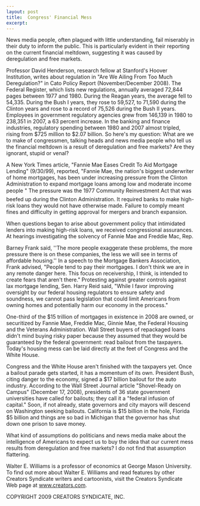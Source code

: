 ```yaml
---
layout: post
title:  Congress' Financial Mess
excerpt:
---
```


News media people, often plagued with little understanding, fail miserably in their duty to inform the public. This is particularly evident in their reporting on the current financial meltdown, suggesting it was caused by deregulation and free markets.

Professor David Henderson, research fellow at Stanford's Hoover Institution, writes about regulation in "Are We Ailing From Too Much Deregulation?" in Cato Policy Report (November/December 2008). The Federal Register, which lists new regulations, annually averaged 72,844 pages between 1977 and 1980. During the Reagan years, the average fell to 54,335. During the Bush I years, they rose to 59,527, to 71,590 during the Clinton years and rose to a record of 75,526 during the Bush II years. Employees in government regulatory agencies grew from 146,139 in 1980 to 238,351 in 2007, a 63 percent increase. In the banking and finance industries, regulatory spending between 1980 and 2007 almost tripled, rising from $725 million to $2.07 billion. So here's my question: What are we to make of congressmen, talking heads and news media people who tell us the financial meltdown is a result of deregulation and free markets? Are they ignorant, stupid or venal?

A New York Times article, "Fannie Mae Eases Credit To Aid Mortgage Lending" (9/30/99), reported, "Fannie Mae, the nation's biggest underwriter of home mortgages, has been under increasing pressure from the Clinton Administration to expand mortgage loans among low and moderate income people " The pressure was the 1977 Community Reinvestment Act that was beefed up during the Clinton Administration. It required banks to make high-risk loans they would not have otherwise made. Failure to comply meant fines and difficulty in getting approval for mergers and branch expansion.

When questions began to arise about government policy that intimidated lenders into making high-risk loans, we received congressional assurances. At hearings investigating the solvency of Fannie Mae and Freddie Mac, Rep.

 Barney Frank said, ''The more people exaggerate these problems, the more pressure there is on these companies, the less we will see in terms of affordable housing.'' In a speech to the Mortgage Bankers Association, Frank advised, "People tend to pay their mortgages. I don't think we are in any remote danger here. This focus on receivership, I think, is intended to create fears that aren't there." Protesting against greater controls against lax mortgage lending, Sen. Harry Reid said, "While I favor improving oversight by our federal housing regulators to ensure safety and soundness, we cannot pass legislation that could limit Americans from owning homes and potentially harm our economy in the process."

One-third of the $15 trillion of mortgages in existence in 2008 are owned, or securitized by Fannie Mae, Freddie Mac, Ginnie Mae, the Federal Housing and the Veterans Administration. Wall Street buyers of repackaged loans didn't mind buying risky paper because they assumed that they would be guaranteed by the federal government: read bailout from the taxpayers. Today's housing mess can be laid directly at the feet of Congress and the White House.

Congress and the White House aren't finished with the taxpayers yet. Once a bailout parade gets started, it has a momentum of its own. President Bush, citing danger to the economy, signed a $17 billion bailout for the auto industry. According to the Wall Street Journal article "Shovel-Ready on Campus" (December 17, 2008), presidents of 36 state government universities have called for bailouts; they call it a "federal infusion of capital." Soon, if not already, state governors and city mayors will descend on Washington seeking bailouts. California is $15 billion in the hole, Florida $5 billion and things are so bad in Michigan that the governor has shut down one prison to save money.

What kind of assumptions do politicians and news media make about the intelligence of Americans to expect us to buy the idea that our current mess results from deregulation and free markets? I do not find that assumption flattering.

Walter E. Williams is a professor of economics at George Mason University. To find out more about Walter E. Williams and read features by other Creators Syndicate writers and cartoonists, visit the Creators Syndicate Web page at www.creators.com.

COPYRIGHT 2009 CREATORS SYNDICATE, INC.
